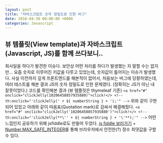 ```yaml
---
layout: post
title: "자바스크립트 숫자 정밀도로 인한 버그"
date: 2016-04-30 00:00:00 +0900
categories: Javascript 
---
```



## 뷰 템플릿(View template)과 자바스크립트(Javascript, JS)를 함께 쓰다보니..

회사일을 하다가 발견한 이슈다. 보안상 어떤 처리를 하다가 발생했는 지 말할 수는 없지만... 요즘 숫자로 이루어진 키값을 다루고 있었는데, 숫자값이 틀어지는 이슈가 발생했다. 사실 이전까지 깊게 프론트엔드를 해본적이 없어서, 처음보는 버그에 당황하였는데, 여러 테스트를 해본 결과 JS의 숫자 정밀도로 인한 문제였다. (정확히는 JS가 아닌 내 잘못이었다.) 코드를 확인해본 결과 (뷰 템플릿은 thymeleaf 기준) `<a href="#" onclick="clickJelly(10206458857935880)">click!</> <!-- th:onclick="'clickJelly(' + ${ numberString } + ');'" -->` 위와 같이 구현되어 있었고 아래와 같이 따옴표(Quotation mark)로 감싸서 해결해줬다. `<a href="#" onclick="clickJelly('10206458857935880')">click!</> <!-- th:onclick="'clickJelly(**\'' + ${ numberString } + '\'**);'" -->` 어떤느낌인지 공유하기 위해 jsfiddle로도 만들어 두었다. [js fiddle 보러가기](https://jsfiddle.net/pyn72xf4/17/) + [Number.MAX_SAFE_INTEGER](https://developer.mozilla.org/en-US/docs/Web/JavaScript/Reference/Global_Objects/Number/MAX_SAFE_INTEGER)를 통해 브라우저에서 안전한(?) 정수 최댓값을 구할 수 있다.